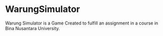 # WarungSimulator
Warung Simulator is a Game Created to fulfill an assignment in a course in Bina Nusantara University.
